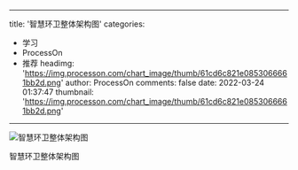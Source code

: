 
---
title: '智慧环卫整体架构图'
categories: 
 - 学习
 - ProcessOn
 - 推荐
headimg: 'https://img.processon.com/chart_image/thumb/61cd6c821e0853066661bb2d.png'
author: ProcessOn
comments: false
date: 2022-03-24 01:37:47
thumbnail: 'https://img.processon.com/chart_image/thumb/61cd6c821e0853066661bb2d.png'
---

<div>   
<img class="thumb" alt="智慧环卫整体架构图" src="https://img.processon.com/chart_image/thumb/61cd6c821e0853066661bb2d.png" referrerpolicy="no-referrer">
<p>智慧环卫整体架构图</p>  
</div>
            